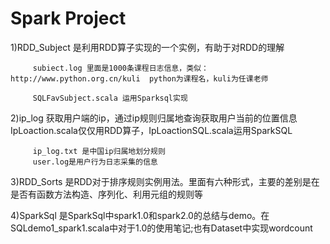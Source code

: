 # Spark  Project 

1)RDD_Subject 是利用RDD算子实现的一个实例，有助于对RDD的理解

         subiect.log 里面是1000条课程日志信息，类似：http://www.python.org.cn/kuli  python为课程名，kuli为任课老师
		 
		 SQLFavSubject.scala 运用Sparksql实现
		 
		 
2)ip_log  获取用户端的ip，通过ip规则归属地查询获取用户当前的位置信息IpLoaction.scala仅仅用RDD算子，IpLoactionSQL.scala运用SparkSQL
   
         ip_log.txt 是中国ip归属地划分规则
         user.log是用户行为日志采集的信息
   
   
   

 
3)RDD_Sorts 是RDD对于排序规则实例用法。里面有六种形式，主要的差别是在是否有函数方法构造、序列化、利用元组的规则等

4)SparkSql 是SparkSql中spark1.0和spark2.0的总结与demo。在SQLdemo1_spark1.scala中对于1.0的使用笔记;也有Dataset中实现wordcount
